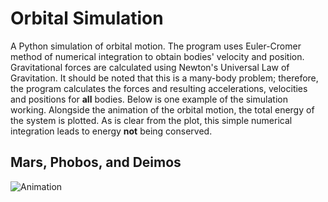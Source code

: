 # Orbital Simulation

A Python simulation of orbital motion. The program uses Euler-Cromer method of
numerical integration to obtain bodies' velocity and position. Gravitational
forces are calculated using Newton's Universal Law of Gravitation. It should be
noted that this is a many-body problem; therefore, the program calculates the
forces and resulting accelerations, velocities and positions for **all** bodies.
Below is one example of the simulation working. Alongside the animation of the
orbital motion, the total energy of the system is plotted. As is clear from the
plot, this simple numerical integration leads to energy **not** being
conserved.

## Mars, Phobos, and Deimos

![Animation](mars.gif?raw=true)
